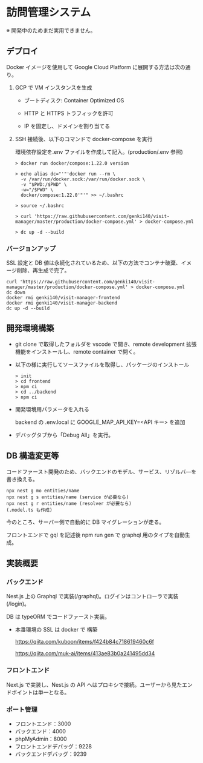 # 訪問管理システム

※ 開発中のためまだ実用できません。

## デプロイ

Docker イメージを使用して Google Cloud Platform に展開する方法は次の通り。

1. GCP で VM インスタンスを生成

   - ブートディスク: Container Optimized OS

   - HTTP と HTTPS トラフィックを許可

   - IP を固定し、ドメインを割り当てる

2. SSH 接続後、以下のコマンドで docker-compose を実行

   環境依存設定を.env ファイルを作成して記入。(production/.env 参照)

   ```
   > docker run docker/compose:1.22.0 version

   > echo alias dc="'"'docker run --rm \
     -v /var/run/docker.sock:/var/run/docker.sock \
     -v "$PWD:/$PWD" \
     -w="/$PWD" \
     docker/compose:1.22.0'"'" >> ~/.bashrc

   > source ~/.bashrc

   > curl 'https://raw.githubusercontent.com/genki140/visit-manager/master/production/docker-compose.yml' > docker-compose.yml

   > dc up -d --build
   ```

### バージョンアップ

SSL 設定と DB 値は永続化されているため、以下の方法でコンテナ破棄、イメージ削除、再生成で完了。

```
curl 'https://raw.githubusercontent.com/genki140/visit-manager/master/production/docker-compose.yml' > docker-compose.yml
dc down
docker rmi genki140/visit-manager-frontend
docker rmi genki140/visit-manager-backend
dc up -d --build
```

## 開発環境構築

- git clone で取得したフォルダを vscode で開き、remote development 拡張機能をインストールし、remote container で開く。

- 以下の様に実行してソースファイルを取得し、パッケージのインストール

  ```
  > init
  > cd frontend
  > npm ci
  > cd ../backend
  > npm ci
  ```

- 開発環境用パラメータを入れる

  backend の .env.local に GOOGLE_MAP_API_KEY=<API キー> を追加

- デバッグタブから「Debug All」を実行。

## DB 構造変更等

コードファースト開発のため、バックエンドのモデル、サービス、リゾルバ―を書き換える。

```
npx nest g mo entities/name
npx nest g s entities/name (service が必要なら)
npx nest g r entities/name (resolver が必要なら)
(.model.ts も作成)
```

今のところ、サーバー側で自動的に DB マイグレーションが走る。

フロントエンドで gql を記述後 npm run gen で graphql 用のタイプを自動生成。

## 実装概要

### バックエンド

Nest.js 上の Graphql で実装(/graphql)。ログインはコントローラで実装(/login)。

DB は typeORM でコードファースト実装。

- 本番環境の SSL は docker で 構築

  https://qiita.com/kuboon/items/f424b84c718619460c6f

  https://qiita.com/muk-ai/items/413ae83b0a241495dd34

### フロントエンド

Next.js で実装し、Nest.js の API へはプロキシで接続。ユーザーから見たエンドポイントは単一となる。

### ポート管理

- フロントエンド：3000
- バックエンド：4000
- phpMyAdmin：8000
- フロントエンドデバッグ：9228
- バックエンドデバッグ：9239
